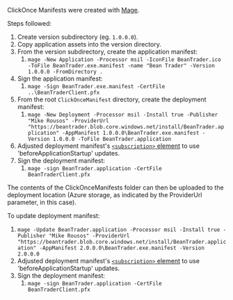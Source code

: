 ClickOnce Manifests were created with [Mage](https://docs.microsoft.com/visualstudio/deployment/walkthrough-manually-deploying-a-clickonce-application).

Steps followed:

1. Create version subdirectory (eg. `1.0.0.0`).
1. Copy application assets into the version directory.
1. From the version subdirectory, create the application manifest:
    1. `mage -New Application -Processor msil -IconFile BeanTrader.ico -ToFile BeanTrader.exe.manifest -name "Bean Trader" -Version 1.0.0.0 -FromDirectory .`
1. Sign the application manifest:
    1. `mage -Sign BeanTrader.exe.manifest -CertFile ..\BeanTraderClient.pfx`
1. From the root `ClickOnceManifest` directory, create the deployment manifest:
    1. `mage -New Deployment -Processor msil -Install true -Publisher "Mike Rousos" -ProviderUrl "https://beantrader.blob.core.windows.net/install/BeanTrader.application" -AppManifest 1.0.0.0\BeanTrader.exe.manifest -Version 1.0.0.0 -ToFile BeanTrader.application`
1. Adjusted deployment manifest's [`<subscription>` element](https://docs.microsoft.com/visualstudio/deployment/choosing-a-clickonce-update-strategy?view=vs-2017#check-for-updates-before-application-startup) to use 'beforeApplicationStartup' updates.
1. Sign the deployment manifest:
    1. `mage -sign BeanTrader.application -CertFile BeanTraderClient.pfx`

The contents of the ClickOnceManifests folder can then be uploaded to the deployment location (Azure storage, as indicated by the ProviderUrl parameter, in this case).

To update deployment manifest:
1. `mage -Update BeanTrader.application -Processor msil -Install true -Publisher "Mike Rousos" -ProviderUrl "https://beantrader.blob.core.windows.net/install/BeanTrader.application" -AppManifest 2.0.0.0\BeanTrader.exe.manifest -Version 2.0.0.0`
1. Adjusted deployment manifest's [`<subscription>` element](https://docs.microsoft.com/visualstudio/deployment/choosing-a-clickonce-update-strategy?view=vs-2017#check-for-updates-before-application-startup) to use 'beforeApplicationStartup' updates.
1. Sign the deployment manifest:
    1. `mage -sign BeanTrader.application -CertFile BeanTraderClient.pfx`